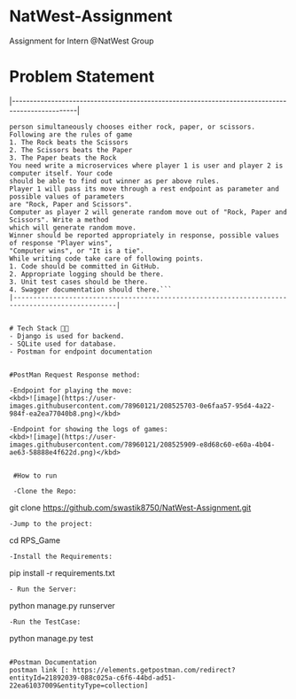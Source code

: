 # NatWest-Assignment
Assignment for Intern @NatWest Group

# Problem Statement
|------------------------------------------------------------------------------------------------|
```Remember a childhood game "Rock, Paper and Scissors". It is a two-player game in which each
person simultaneously chooses either rock, paper, or scissors.
Following are the rules of game
1. The Rock beats the Scissors
2. The Scissors beats the Paper
3. The Paper beats the Rock
You need write a microservices where player 1 is user and player 2 is computer itself. Your code
should be able to find out winner as per above rules.
Player 1 will pass its move through a rest endpoint as parameter and possible values of parameters
are "Rock, Paper and Scissors".
Computer as player 2 will generate random move out of "Rock, Paper and Scissors". Write a method
which will generate random move.
Winner should be reported appropriately in response, possible values of response "Player wins",
"Computer wins", or "It is a tie".
While writing code take care of following points.
1. Code should be committed in GitHub.
2. Appropriate logging should be there.
3. Unit test cases should be there.
4. Swagger documentation should there.```
|------------------------------------------------------------------------------------------------|


# Tech Stack 🧑‍💻
- Django is used for backend.
- SQLite used for database.
- Postman for endpoint documentation


#PostMan Request Response method:

-Endpoint for playing the move:
<kbd>![image](https://user-images.githubusercontent.com/78960121/208525703-0e6faa57-95d4-4a22-984f-ea2ea77040b8.png)</kbd>

-Endpoint for showing the logs of games:
<kbd>![image](https://user-images.githubusercontent.com/78960121/208525909-e8d68c60-e60a-4b04-ae63-58888e4f622d.png)</kbd>


 #How to run
 
 -Clone the Repo:
 ```
 git clone https://github.com/swastik8750/NatWest-Assignment.git
 ```
 -Jump to the project:
 ```
 cd RPS_Game
 ```
 -Install the Requirements:
 ```
 pip install -r requirements.txt
 ```
 - Run the Server:
 ```
 python manage.py runserver
 ```
 -Run the TestCase:
  ```
 python manage.py test
 ```
 
 #Postman Documentation
postman link [: https://elements.getpostman.com/redirect?entityId=21892039-088c025a-c6f6-44bd-ad51-22ea61037009&entityType=collection]
